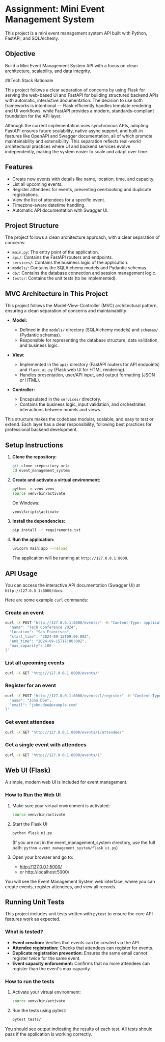 # Assignment: Mini Event Management System

This project is a mini event management system API built with Python, FastAPI, and SQLAlchemy.

## Objective

Build a Mini Event Management System API with a focus on clean architecture, scalability, and data integrity.

##Tech Stack Rationale

This project follows a clear separation of concerns by using Flask for serving the web-based UI and FastAPI for building structured backend APIs with automatic, interactive documentation. The decision to use both frameworks is intentional — Flask efficiently handles template rendering and UI workflows, while FastAPI provides a modern, standards-compliant foundation for the API layer.

Although the current implementation uses synchronous APIs, adopting FastAPI ensures future scalability, native async support, and built-in features like OpenAPI and Swagger documentation, all of which promote maintainability and extensibility. This separation reflects real-world architectural practices where UI and backend services evolve independently, making the system easier to scale and adapt over time.

## Features

- Create new events with details like name, location, time, and capacity.
- List all upcoming events.
- Register attendees for events, preventing overbooking and duplicate registrations.
- View the list of attendees for a specific event.
- Timezone-aware datetime handling.
- Automatic API documentation with Swagger UI.

## Project Structure

The project follows a clean architecture approach, with a clear separation of concerns:

- `main.py`: The entry point of the application.
- `api/`: Contains the FastAPI routers and endpoints.
- `services/`: Contains the business logic of the application.
- `models/`: Contains the SQLAlchemy models and Pydantic schemas.
- `db/`: Contains the database connection and session management logic.
- `tests/`: Contains the unit tests (to be implemented).

## MVC Architecture in This Project

This project follows the Model-View-Controller (MVC) architectural pattern, ensuring a clean separation of concerns and maintainability:

- **Model:**
  - Defined in the `models/` directory (SQLAlchemy models) and `schemas/` (Pydantic schemas).
  - Responsible for representing the database structure, data validation, and business logic.

- **View:**
  - Implemented in the `api/` directory (FastAPI routers for API endpoints) and `flask_ui.py` (Flask web UI for HTML rendering).
  - Handles presentation, user/API input, and output formatting (JSON or HTML).

- **Controller:**
  - Encapsulated in the `services/` directory.
  - Contains the business logic, input validation, and orchestrates interactions between models and views.

This structure makes the codebase modular, scalable, and easy to test or extend. Each layer has a clear responsibility, following best practices for professional backend development.


## Setup Instructions

1.  **Clone the repository:**

    ```bash
    git clone <repository-url>
    cd event_management_system
    ```

2.  **Create and activate a virtual environment:**

    ```bash
    python -m venv venv
    source venv/bin/activate
    ```
    
    On Windows:
    ```bash
    venv\Scripts\activate
    ```

3.  **Install the dependencies:**

    ```bash
    pip install -r requirements.txt
    ```

4.  **Run the application:**

    ```bash
    uvicorn main:app --reload
    ```

    The application will be running at `http://127.0.0.1:8000`.

## API Usage

You can access the interactive API documentation (Swagger UI) at `http://127.0.0.1:8000/docs`.

Here are some example `curl` commands:

### Create an event

```bash
curl -X POST "http://127.0.0.1:8000/events/" -H "Content-Type: application/json" -d '{
  "name": "Tech Conference 2024",
  "location": "San Francisco",
  "start_time": "2024-09-15T09:00:00Z",
  "end_time": "2024-09-15T17:00:00Z",
  "max_capacity": 100
}'
```

### List all upcoming events

```bash
curl -X GET "http://127.0.0.1:8000/events/"
```

### Register for an event

```bash
curl -X POST "http://127.0.0.1:8000/events/1/register" -H "Content-Type: application/json" -d '{
  "name": "John Doe",
  "email": "john.doe@example.com"
}'
```

### Get event attendees

```bash
curl -X GET "http://127.0.0.1:8000/events/1/attendees"
```

### Get a single event with attendees

```bash
curl -X GET "http://127.0.0.1:8000/events/1"
```


## Web UI (Flask)

A simple, modern web UI is included for event management.

### How to Run the Web UI

1. Make sure your virtual environment is activated:
   ```bash
   source venv/bin/activate
   ```
2. Start the Flask UI:
   ```bash
   python flask_ui.py
   ```
   (If you are not in the event_management_system directory, use the full path: `python event_management_system/flask_ui.py`)

3. Open your browser and go to:
   - http://127.0.0.1:5000/
   - or http://localhost:5000/

You will see the Event Management System web interface, where you can create events, register attendees, and view all records.





## Running Unit Tests

This project includes unit tests written with `pytest` to ensure the core API features work as expected.

### What is tested?
- **Event creation:** Verifies that events can be created via the API.
- **Attendee registration:** Checks that attendees can register for events.
- **Duplicate registration prevention:** Ensures the same email cannot register twice for the same event.
- **Event capacity enforcement:** Confirms that no more attendees can register than the event's max capacity.

### How to run the tests
1. Activate your virtual environment:
   ```bash
   source venv/bin/activate
   ```
2. Run the tests using pytest:
   ```bash
   pytest tests/
   ```

You should see output indicating the results of each test. All tests should pass if the application is working correctly.


